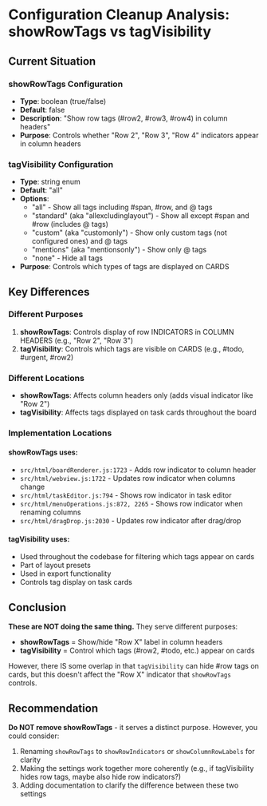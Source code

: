# Configuration Cleanup Analysis: showRowTags vs tagVisibility

## Current Situation

### showRowTags Configuration
- **Type**: boolean (true/false)
- **Default**: false
- **Description**: "Show row tags (#row2, #row3, #row4) in column headers"
- **Purpose**: Controls whether "Row 2", "Row 3", "Row 4" indicators appear in column headers

### tagVisibility Configuration
- **Type**: string enum
- **Default**: "all"
- **Options**:
  - "all" - Show all tags including #span, #row, and @ tags
  - "standard" (aka "allexcludinglayout") - Show all except #span and #row (includes @ tags)
  - "custom" (aka "customonly") - Show only custom tags (not configured ones) and @ tags
  - "mentions" (aka "mentionsonly") - Show only @ tags
  - "none" - Hide all tags
- **Purpose**: Controls which types of tags are displayed on CARDS

## Key Differences

### Different Purposes
1. **showRowTags**: Controls display of row INDICATORS in COLUMN HEADERS (e.g., "Row 2", "Row 3")
2. **tagVisibility**: Controls which tags are visible on CARDS (e.g., #todo, #urgent, #row2)

### Different Locations
- **showRowTags**: Affects column headers only (adds visual indicator like "Row 2")
- **tagVisibility**: Affects tags displayed on task cards throughout the board

### Implementation Locations
#### showRowTags uses:
- `src/html/boardRenderer.js:1723` - Adds row indicator to column header
- `src/html/webview.js:1722` - Updates row indicator when columns change
- `src/html/taskEditor.js:794` - Shows row indicator in task editor
- `src/html/menuOperations.js:872, 2265` - Shows row indicator when renaming columns
- `src/html/dragDrop.js:2030` - Updates row indicator after drag/drop

#### tagVisibility uses:
- Used throughout the codebase for filtering which tags appear on cards
- Part of layout presets
- Used in export functionality
- Controls tag display on task cards

## Conclusion

**These are NOT doing the same thing.** They serve different purposes:

- **showRowTags** = Show/hide "Row X" label in column headers
- **tagVisibility** = Control which tags (#row2, #todo, etc.) appear on cards

However, there IS some overlap in that `tagVisibility` can hide #row tags on cards, but this doesn't affect the "Row X" indicator that `showRowTags` controls.

## Recommendation

**Do NOT remove showRowTags** - it serves a distinct purpose. However, you could consider:

1. Renaming `showRowTags` to `showRowIndicators` or `showColumnRowLabels` for clarity
2. Making the settings work together more coherently (e.g., if tagVisibility hides row tags, maybe also hide row indicators?)
3. Adding documentation to clarify the difference between these two settings
